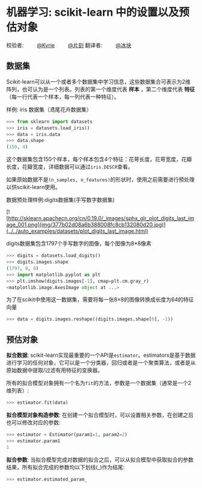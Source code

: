 # 机器学习: scikit-learn 中的设置以及预估对象

校验者:
        [@Kyrie](https://github.com/apachecn/scikit-learn-doc-zh)
        [@片刻](https://github.com/apachecn/scikit-learn-doc-zh)
翻译者:
        [@冰块](https://github.com/apachecn/scikit-learn-doc-zh)

## 数据集

Scikit-learn可以从一个或者多个数据集中学习信息，这些数据集合可表示为2维阵列，也可认为是一个列表。列表的第一个维度代表 **样本** ，第二个维度代表 **特征** （每一行代表一个样本，每一列代表一种特征）。

样例: iris 数据集（鸢尾花卉数据集）

```py
>>> from sklearn import datasets
>>> iris = datasets.load_iris()
>>> data = iris.data
>>> data.shape
(150, 4)

```

这个数据集包含150个样本，每个样本包含4个特征：花萼长度，花萼宽度，花瓣长度，花瓣宽度，详细数据可以通过``iris.DESCR``查看。

如果原始数据不是``(n_samples, n_features)``的形状时，使用之前需要进行预处理以供scikit-learn使用。

数据预处理样例:digits数据集(手写数字数据集)

[![http://sklearn.apachecn.org/cn/0.19.0/_images/sphx_glr_plot_digits_last_image_001.png](img/377b02d08a6b388008fc8cb132080d20.jpg)](../../auto_examples/datasets/plot_digits_last_image.html)

digits数据集包含1797个手写数字的图像，每个图像为8*8像素

```py
>>> digits = datasets.load_digits()
>>> digits.images.shape
(1797, 8, 8)
>>> import matplotlib.pyplot as plt 
>>> plt.imshow(digits.images[-1], cmap=plt.cm.gray_r) 
<matplotlib.image.AxesImage object at ...>

```

为了在scikit中使用这一数据集，需要将每一张8×8的图像转换成长度为64的特征向量

```py
>>> data = digits.images.reshape((digits.images.shape[0], -1))

```

## 预估对象

**拟合数据**: scikit-learn实现最重要的一个API是`estimator`。estimators是基于数据进行学习的任何对象，它可以是一个分类器，回归或者是一个聚类算法，或者是从原始数据中提取/过滤有用特征的变换器。

所有的拟合模型对象拥有一个名为``fit``的方法，参数是一个数据集（通常是一个2维列表）:

```py
>>> estimator.fit(data)

```

**拟合模型对象构造参数**: 在创建一个拟合模型时，可以设置相关参数，在创建之后也可以修改对应的参数:

```py
>>> estimator = Estimator(param1=1, param2=2)
>>> estimator.param1
1

```

**拟合参数**: 当拟合模型完成对数据的拟合之后，可以从拟合模型中获取拟合的参数结果，所有拟合完成的参数均以下划线(_)作为结尾:

```py
>>> estimator.estimated_param_ 

```